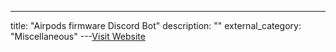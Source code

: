 ---
title: "Airpods firmware Discord Bot"
description: ""
external_category: "Miscellaneous"
---[Visit Website](https://discord.com/oauth2/authorize?client_id=1288958074777767978&permissions=1126589552651504&integration_type=0&scope=bot+applications.commands)

